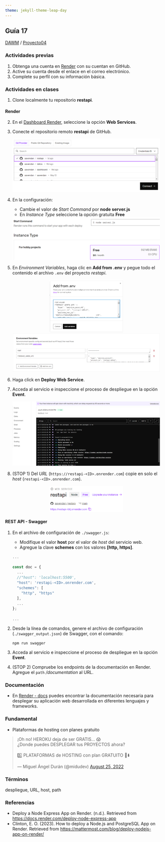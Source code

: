 ```yaml
---
theme: jekyll-theme-leap-day
---
```


<style type="text/css" media="screen">
  details {
    margin: 5% 0%;
    padding: 2%;
    border: dashed 2px black;
    border-radius: 11px;
    box-shadow: 5px 5px 15px rgba(0, 0, 0, 0.3);
  }

  details div {
    color: lightseagreen;
    font-weight: bold;
    cursor: pointer;
    text-align: center;
  }

  img.description {
    width: 50%;
    text-align: center;
    margin: 0 25%;
  }
</style>

## Guía 17

[DAWM](/DAWM/) / [Proyecto04](/DAWM/proyectos/2024/proyecto04)

### Actividades previas

1. Obtenga una cuenta en [Render](https://render.com/) con su cuentan en GitHub.
2. Active su cuenta desde el enlace en el correo electrónico.
3. Complete su perfil con su información básica.

### Actividades en clases

1. Clone localmente tu repositorio **restapi**.

#### Render

2. En el [Dashboard Render](https://dashboard.render.com/), seleccione la opción **Web Services**.
3. Conecte el repositorio remoto **restapi** de GitHub.

    <div align="center">
      <img src="imagenes/render_restapi.png">
    </div>

3. En la configuración:
    + Cambie el valor de _Start Command_ por **node server.js**
    + En _Instance Type_ seleccione la opción gratuita **Free**

    <div align="center">
      <img src="imagenes/render_config.png">
    </div>

4. En _Environment Variables_, haga clic en **Add from .env** y pegue todo el contenido el archivo `.env` del proyecto _restapi_.

    <div align="center">
      <img src="imagenes/render_envs1.png" class="description">
    </div>

    <div align="center">
      <img src="imagenes/render_envs2.png">
    </div>

5. Haga click en **Deploy Web Service**.
6. Acceda al servicio e inspeccione el proceso de despliegue en la opción **Event**.

    <div align="center">
      <img src="imagenes/render_events.png">
    </div>

7. (STOP 1) Del _URL_ (`https://restapi-<ID>.onrender.com`) copie en solo el _host_ (`restapi-<ID>.onrender.com`).

    <div align="center">
      <img src="imagenes/render_host.png" class="description">
    </div>

#### REST API - Swagger

1. En el archivo de configuración de `./swagger.js`:
    + Modifique el valor **host** por el valor de _host_ del servicio web. 
    + Agregue la clave **schemes** con los valores **[http, https]**.

    ```typescript
    ...

    const doc = {
      ...
      //"host": 'localhost:5500',
      "host": 'restapi-<ID>.onrender.com',
      "schemes": [
        "http", "https"
      ],
      ...
    };

    ...
    ```

2. Desde la línea de comandos, genere el archivo de configuración (`./swagger_output.json`) de Swagger, con el comando:

    ```command
    npm run swagger
    ```

3. Acceda al servicio e inspeccione el proceso de despliegue en la opción **Event**.
4. (STOP 2) Compruebe los endpoints de la documentación en Render. Agregue el `path` _/documentation_ al URL.

### Documentación

* En [Render - docs](https://docs.render.com/) puedes encontrar la documentación necesaria para desplegar su aplicación web desarrollada en diferentes lenguajes y frameworks.

### Fundamental

* Plataformas de hosting con planes gratuito

<blockquote class="twitter-tweet"><p lang="es" dir="ltr">¡Oh no! HEROKU deja de ser GRATIS... 😱<br>¿Donde puedes DESPLEGAR tus PROYECTOS ahora?<br><br>5️⃣ PLATAFORMAS de HOSTING con plan GRATUITO 🧵⬇️</p>&mdash; Miguel Ángel Durán (@midudev) <a href="https://twitter.com/midudev/status/1562861949427523589?ref_src=twsrc%5Etfw">August 25, 2022</a></blockquote> <script async src="https://platform.twitter.com/widgets.js" charset="utf-8"></script>

### Términos

despliegue, URL, host, path

### Referencias

* Deploy a Node Express App on Render. (n.d.). Retrieved from https://docs.render.com/deploy-node-express-app
* Clinton, E. O. (2023). How to deploy a Node.js and PostgreSQL App on Render. Retrieved from https://mattermost.com/blog/deploy-nodejs-app-on-render/